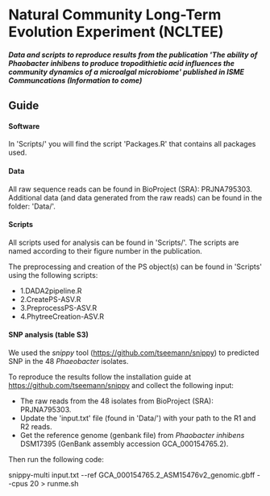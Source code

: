 # Natural Community Long-Term Evolution Experiment (NCLTEE)

 ##### Data and scripts to reproduce results from the publication 'The ability of <i>Phaobacter inhibens </i> to produce tropodithietic acid influences the community dynamics of a microalgal microbiome' published in ISME Communcations (Information to come)
 
 ## Guide
 
 #### Software
 In 'Scripts/' you will find the script 'Packages.R' that contains all packages used.
 
 #### Data

  All raw sequence reads can be found in BioProject (SRA): PRJNA795303. Additional data (and data generated from the raw reads) can be found in the folder: 'Data/'.
 
 #### Scripts
 All scripts used for analysis can be found in 'Scripts/'. The scripts are named according to their figure number in the publication.

The preprocessing and creation of the PS object(s) can be found in 'Scripts' using the following scripts:
 
 - 1.DADA2pipeline.R
 - 2.CreatePS-ASV.R
 - 3.PreprocessPS-ASV.R
 - 4.PhytreeCreation-ASV.R
 
  #### SNP analysis (table S3)
  
  We used the <i>snippy</i> tool (https://github.com/tseemann/snippy) to predicted SNP in the 48 <i>Phaeobacter</i> isolates. 
  
  To reproduce the results follow the installation guide at https://github.com/tseemann/snippy and collect the following input:
  - The raw reads from the 48 isolates from BioProject (SRA): PRJNA795303. 
  - Update the 'input.txt' file (found in 'Data/') with your path to the R1 and R2 reads. 
  - Get the reference genome (genbank file) from <i>Phaobacter inhibens </i> DSM17395 (GenBank assembly accession GCA_000154765.2).
  
  Then run the following code:

snippy-multi input.txt --ref GCA_000154765.2_ASM15476v2_genomic.gbff --cpus 20 > runme.sh
 
